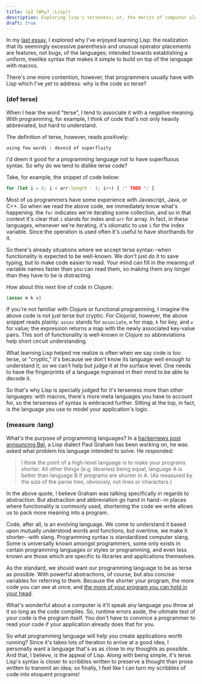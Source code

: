 ```yaml
---
title: (p2 (Why? :Lisp))
description: Exploring lisp's terseness; or, the merits of computer slang.
draft: true
---
```


In my [last essay](/lisp-simple), I explored why I've enjoyed learning Lisp: the realization that its seemingly excessive parenthesis and unusual operator placements are features, not bugs, of the languages; intended towards establishing a uniform, treelike syntax that makes it simple to build on top of the language with macros.

There's one more contention, however, that programmers usually have with Lisp which I've yet to address: why is the code so terse? 

### (def terse)

When I hear the word "terse", I tend to associate it with a negative meaning. With programming, for example, I think of code that's not only heavily abbreviated, but hard to understand.

The definition of terse, however, reads positively:

```
using few words : devoid of superfluity
```

I'd deem it good for a programming language not to have superfluous syntax. So why do we tend to dislike terse code? 

Take, for example, the snippet of code below: 

```js
for (let i = 0; i < arr.length - 1; i++) { /* TODO */ }
```
Most of us programmers have some experience with Javascript, Java, or C++. So when we read the above code, we immediately know what's happening. the `for` indicates we're iterating some collection, and so in that context it's clear that `i` stands for index and `arr` for array. In fact, in these languages, whenever we're iterating, it's idiomatic to use `i` for the index variable. Since the operation is used often it's useful to have shorthands for it. 

So there's already situations where we accept terse syntax--when functionality is expected to be well-known. We don't just do it to save typing, but to make code easier to read. Your mind can fill in the meaning of variable names faster than you can read them, so making them any longer than they have to be is distracting.


How about this next line of code in Clojure: 

```clj
(assoc m k v)
```

If you're not familiar with Clojure or functional programming, I imagine the above code is not just terse but cryptic. For Clojurist, however, the above snippet reads plainly: `assoc` stands for `associate`, `m` for map, `k` for key, and `v` for value; the expression returns a map with the newly associated key-value pairs. This sort of functionality is well-known in Clojure so abbreviations help short circuit understanding.

What learning Lisp helped me realize is often when we say code is too terse, or "cryptic," it's because we don't know its language well enough to understand it; so we can't help but judge it at the surface level. One needs to have the fingerprints of a language ingrained in their mind to be able to decode it.

So that's why Lisp is specially judged for it's terseness more than other languages: with macros, there's more meta languages you have to account for, so the terseness of syntax is embraced further. Sitting at the top, in fact, is the language you use to model your application's logic.

### (measure :lang)

What's the purpose of programming languages? In a [hackernews post announcing Bel](http://paulgraham.com/bel.html), a Lisp dialect Paul Graham has been working on, he was asked what problem his language intended to solve. He responded:

> I think the point of a high-level language is to make your programs shorter. All other things (e.g. libraries) being equal, language A is better than language B if programs are shorter in A. (As measured by the size of the parse tree, obviously, not lines or characters.) 

In the above quote, I believe Graham was talking specifically in regards to abstraction. But abstraction and abbreviation go hand in hand--in places where functionality is commonly used, shortening the code we write allows us to pack more meaning into a program.

Code, after all, is an evolving language. We come to understand it based upon mutually understood words and functions, but overtime, we make it shorter--with slang. Programming syntax is standardized computer slang. Some is universally known amongst programmers, some only exists in certain programming languages or styles or programming, and even less known are those which are specific to libraries and applications themselves.

As the standard, we should want our programming language to be as terse as possible. With powerful abstractions, of course, but also concise variables for referring to them. Because the shorter your program, the more code you can see at once, and [the more of your program you can hold in your head](http://www.paulgraham.com/head.html).

What's wonderful about a computer is it'll speak any language you throw at it so long as the code compiles. So, runtime errors aside, the ultimate test of your code is the program itself. You don't have to convince a programmer to read your code if your application already does that for you.

So what programming language will help you create applications worth running? Since it's takes lots of iteration to arrive at a good idea, I personally want a language that's as as close to my thoughts as possible. And that, I believe, is the appeal of Lisp. Along with being simple, it's terse. Lisp's syntax is closer to scribbles written to preserve a thought than prose written to transmit an idea; so finally, I feel like I can turn my scribbles of code into eloquent programs!

